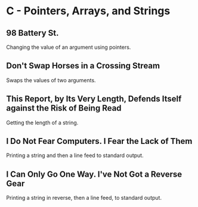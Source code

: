 # C - Pointers, Arrays, and Strings

## 98 Battery St.
Changing the value of an argument using pointers.

## Don't Swap Horses in a Crossing Stream
Swaps the values of two arguments.

## This Report, by Its Very Length, Defends Itself against the Risk of Being Read
Getting the length of a string.

## I Do Not Fear Computers. I Fear the Lack of Them
Printing a string and then a line feed to standard output.

## I Can Only Go One Way. I've Not Got a Reverse Gear
Printing a string in reverse, then a line feed, to standard output.
